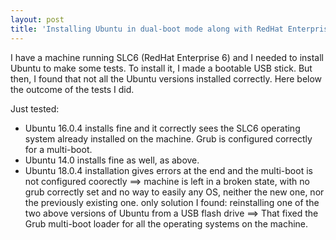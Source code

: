 ```yaml
---
layout: post
title: 'Installing Ubuntu in dual-boot mode along with RedHat Enterprise 6 / SLC6'
---
```


I have a machine running SLC6 (RedHat Enterprise 6) and I needed to install Ubuntu to make some tests. To install it, I made a bootable USB stick. But then, I found that not all the Ubuntu versions installed correctly. Here below the outcome of the tests I did.

Just tested:

 * Ubuntu 16.0.4 installs fine and it correctly sees the SLC6 operating system already installed on the machine. Grub is configured correctly for a multi-boot.
 * Ubuntu 14.0 installs fine as well, as above.
 * Ubuntu 18.0.4 installation gives errors at the end and the multi-boot is not configured coorectly ==> machine is left in a broken state, with no grub correctly set and no way to easily  any OS, neither the new one, nor the previously existing one. only solution I found: reinstalling one of the two above versions of Ubuntu from a USB flash drive ==> That fixed the Grub multi-boot loader for all the operating systems on the machine.
 
 
